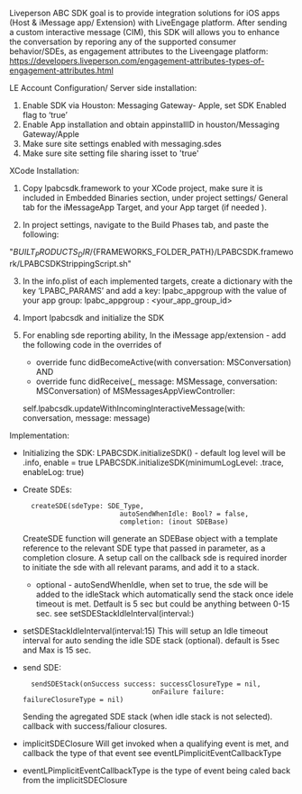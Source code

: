 Liveperson ABC SDK goal is to provide integration solutions for iOS apps (Host & iMessage app/ Extension) with LiveEngage platform. 
After sending a custom interactive message (CIM), this SDK will allows you to enhance the conversation by reporing any of the supported consumer behavior/SDEs, as engagement attributes to the Liveengage platform:  
https://developers.liveperson.com/engagement-attributes-types-of-engagement-attributes.html

LE Account Configuration/ Server side installation:
1. Enable SDK via Houston:  Messaging Gateway- Apple, set SDK Enabled flag to ‘true’
2. Enable App installation and obtain appinstallID in houston/Messaging Gateway/Apple
3. Make sure site settings enabled with messaging.sdes
4. Make sure site setting file sharing isset to 'true'

XCode Installation:

1. Copy lpabcsdk.framework to your XCode project, make sure it is included in Embedded Binaries section, 
    under project settings/ General tab for the iMessageApp Target, and  your App target (if needed ).
    
2. In project settings, navigate to the Build Phases tab, and paste the following:

"${BUILT_PRODUCTS_DIR}/${FRAMEWORKS_FOLDER_PATH}/LPABCSDK.framework/LPABCSDKStrippingScript.sh"
   
3. In the info.plist of each implemented targets, create a dictionary with the key ‘LPABC_PARAMS’ 
    and add a key: lpabc_appgroup  with the value of your app group:  lpabc_appgroup : <your_app_group_id>

4. Import lpabcsdk and initialize the SDK

5. For enabling sde reporting ability, In the iMessage app/extension -  add the following code in the overrides of
	- override func didBecomeActive(with conversation: MSConversation) AND
	- override func didReceive(_ message: MSMessage, conversation: MSConversation)  of MSMessagesAppViewController:

	self.lpabcsdk.updateWithIncomingInteractiveMessage(with: conversation, message: message)


Implementation:

- Initializing the SDK:
	LPABCSDK.initializeSDK()  - default log level will be .info, enable = true
	LPABCSDK.initializeSDK(minimumLogLevel: .trace, enableLog: true)

- Create SDEs: 

		createSDE(sdeType: SDE_Type,
	                          autoSendWhenIdle: Bool? = false,
	                          completion: (inout SDEBase)

	CreateSDE function will generate an SDEBase object with a template reference to the relevant SDE type that passed in parameter, as a completion closure. 
	A setup call on the callback sde is required inorder to initiate the sde with all relevant params, and add it to a stack. 
	* optional - autoSendWhenIdle, when set to true, the sde will be added to the idleStack which automatically send the stack once idele timeout is met. Detfault is 5 sec but could be anything between 0-15 sec.
	see setSDEStackIdleInterval(interval:)
	 
- setSDEStackIdleInterval(interval:15)
	This will setup an Idle timeout interval for auto sending the idle SDE stack (optional).
	default is 5sec and Max is 15 sec.

- send SDE:

		sendSDEStack(onSuccess success: successClosureType = nil,
	    	                          onFailure failure: failureClosureType = nil) 

	Sending the agregated SDE stack (when idle stack is not selected). 
	callback with success/faliour closures.

	    	                          
- implicitSDEClosure
	Will get invoked when a qualifying event is met, and callback the type of that event 
	see eventLPimplicitEventCallbackType 


- eventLPimplicitEventCallbackType is the type of event being caled back from the implicitSDEClosure

















